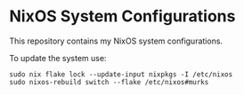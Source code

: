 # NixOS System Configurations

This repository contains my NixOS system configurations.

To update the system use:

```
sudo nix flake lock --update-input nixpkgs -I /etc/nixos
sudo nixos-rebuild switch --flake /etc/nixos#murks
```